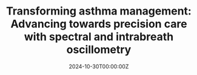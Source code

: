 ---
title: 'Transforming asthma management: Advancing towards precision care with spectral and intrabreath oscillometry'
authors:
- Gonzalez Torres, L. H., Biem, H. J., McInnis, M., Aris, F., […], San Jose Estepar, R., Ross, B., & Dandurand, R. J.
date: '2024-10-30T00:00:00Z'
publishDate: '2024-09-01T00:00:00Z'
publication_types: ['paper-conference']

publication_short: In *European Respiratory Journal*
# Custom links (uncomment lines below)
# links:
# - name: Custom Link
#  url: https://publications.ersnet.org/content/erj/64/suppl68/pa1657

url_pdf: ''
url_code: 'https://github.com/LuisHenryGT'
---